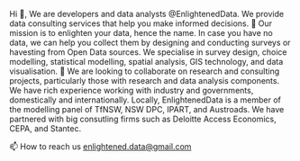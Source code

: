 Hi 👋, 
We are developers and data analysts @EnlightenedData.
We provide data consulting services that help you make informed decisions. 
👀 Our mission is to enlighten your data, hence the name. In case you have no data, we can help you collect them by designing and conducting surveys or havesting from Open Data sources.
We specialise in survey design, choice modelling, statistical modelling, spatial analysis, GIS technology, and data visualisation.
💞️ We are looking to collaborate on research and consulting projects, particularly those with research and data analysis components. 
We have rich experience working with industry and governments, domestically and internationally. Locally, EnlightenedData is a member of the modelling panel of TfNSW, NSW DPC, IPART, and Austroads. We have partnered with big consutling firms such as Deloitte Access Economics, CEPA, and Stantec.

📫 How to reach us enlightened.data@gmail.com

<!---
EnlightenedData/EnlightenedData is a ✨ special ✨ repository because its `README.md` (this file) appears on your GitHub profile.
You can click the Preview link to take a look at your changes.
--->
